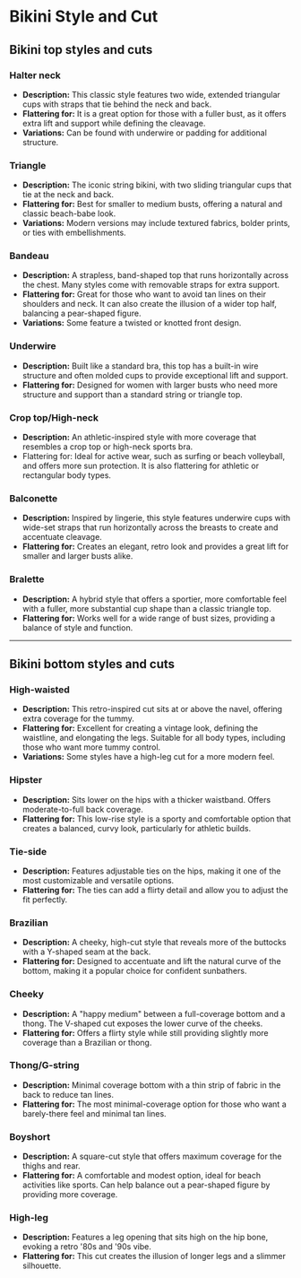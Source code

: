 # Bikini Style and Cut

## Bikini top styles and cuts
### Halter neck
- **Description:** This classic style features two wide, extended triangular cups with straps that tie behind the neck and back.
- **Flattering for:** It is a great option for those with a fuller bust, as it offers extra lift and support while defining the cleavage.
- **Variations:** Can be found with underwire or padding for additional structure. 

### Triangle
- **Description:** The iconic string bikini, with two sliding triangular cups that tie at the neck and back.
- **Flattering for:** Best for smaller to medium busts, offering a natural and classic beach-babe look.
- **Variations:** Modern versions may include textured fabrics, bolder prints, or ties with embellishments. 

### Bandeau
- **Description:** A strapless, band-shaped top that runs horizontally across the chest. Many styles come with removable straps for extra support.
- **Flattering for:** Great for those who want to avoid tan lines on their shoulders and neck. It can also create the illusion of a wider top half, balancing a pear-shaped figure.
- **Variations:** Some feature a twisted or knotted front design. 

### Underwire
- **Description:** Built like a standard bra, this top has a built-in wire structure and often molded cups to provide exceptional lift and support.
- **Flattering for:** Designed for women with larger busts who need more structure and support than a standard string or triangle top. 

### Crop top/High-neck
- **Description:** An athletic-inspired style with more coverage that resembles a crop top or high-neck sports bra.
- Flattering for: Ideal for active wear, such as surfing or beach volleyball, and offers more sun protection. It is also flattering for athletic or rectangular body types. 

### Balconette
- **Description:** Inspired by lingerie, this style features underwire cups with wide-set straps that run horizontally across the breasts to create and accentuate cleavage.
- **Flattering for:** Creates an elegant, retro look and provides a great lift for smaller and larger busts alike. 

### Bralette
- **Description:** A hybrid style that offers a sportier, more comfortable feel with a fuller, more substantial cup shape than a classic triangle top.
- **Flattering for:** Works well for a wide range of bust sizes, providing a balance of style and function. 

---
## Bikini bottom styles and cuts

### High-waisted
- **Description:** This retro-inspired cut sits at or above the navel, offering extra coverage for the tummy.
- **Flattering for:** Excellent for creating a vintage look, defining the waistline, and elongating the legs. Suitable for all body types, including those who want more tummy control.
- **Variations:** Some styles have a high-leg cut for a more modern feel. 

### Hipster
- **Description:** Sits lower on the hips with a thicker waistband. Offers moderate-to-full back coverage.
- **Flattering for:** This low-rise style is a sporty and comfortable option that creates a balanced, curvy look, particularly for athletic builds. 

### Tie-side
- **Description:** Features adjustable ties on the hips, making it one of the most customizable and versatile options.
- **Flattering for:** The ties can add a flirty detail and allow you to adjust the fit perfectly. 

### Brazilian
- **Description:** A cheeky, high-cut style that reveals more of the buttocks with a Y-shaped seam at the back.
- **Flattering for:** Designed to accentuate and lift the natural curve of the bottom, making it a popular choice for confident sunbathers. 

### Cheeky
- **Description:** A "happy medium" between a full-coverage bottom and a thong. The V-shaped cut exposes the lower curve of the cheeks.
- **Flattering for:** Offers a flirty style while still providing slightly more coverage than a Brazilian or thong. 

### Thong/G-string
- **Description:** Minimal coverage bottom with a thin strip of fabric in the back to reduce tan lines.
- **Flattering for:** The most minimal-coverage option for those who want a barely-there feel and minimal tan lines. 

### Boyshort
- **Description:** A square-cut style that offers maximum coverage for the thighs and rear.
- **Flattering for:** A comfortable and modest option, ideal for beach activities like sports. Can help balance out a pear-shaped figure by providing more coverage. 

### High-leg
- **Description:** Features a leg opening that sits high on the hip bone, evoking a retro '80s and '90s vibe.
- **Flattering for:** This cut creates the illusion of longer legs and a slimmer silhouette. 
